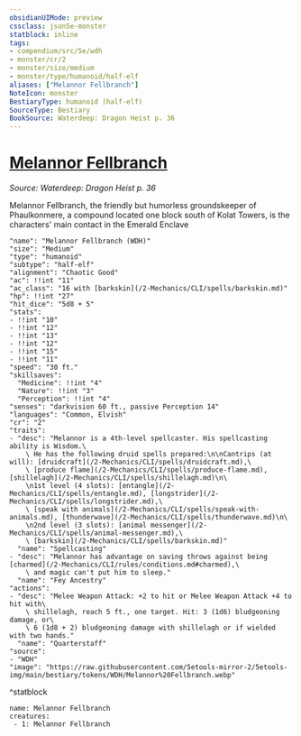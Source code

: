 ```yaml
---
obsidianUIMode: preview
cssclass: json5e-monster
statblock: inline
tags:
- compendium/src/5e/wdh
- monster/cr/2
- monster/size/medium
- monster/type/humanoid/half-elf
aliases: ["Melannor Fellbranch"]
NoteIcon: monster
BestiaryType: humanoid (half-elf)
SourceType: Bestiary
BookSource: Waterdeep: Dragon Heist p. 36
---
```

# [Melannor Fellbranch](2-Mechanics/CLI/bestiary/npc/melannor-fellbranch-wdh.md)
*Source: Waterdeep: Dragon Heist p. 36*  

Melannor Fellbranch, the friendly but humorless groundskeeper of Phaulkonmere, a compound located one block south of Kolat Towers, is the characters' main contact in the Emerald Enclave

```statblock
"name": "Melannor Fellbranch (WDH)"
"size": "Medium"
"type": "humanoid"
"subtype": "half-elf"
"alignment": "Chaotic Good"
"ac": !!int "11"
"ac_class": "16 with [barkskin](/2-Mechanics/CLI/spells/barkskin.md)"
"hp": !!int "27"
"hit_dice": "5d8 + 5"
"stats":
- !!int "10"
- !!int "12"
- !!int "13"
- !!int "12"
- !!int "15"
- !!int "11"
"speed": "30 ft."
"skillsaves":
  "Medicine": !!int "4"
  "Nature": !!int "3"
  "Perception": !!int "4"
"senses": "darkvision 60 ft., passive Perception 14"
"languages": "Common, Elvish"
"cr": "2"
"traits":
- "desc": "Melannor is a 4th-level spellcaster. His spellcasting ability is Wisdom.\
    \ He has the following druid spells prepared:\n\nCantrips (at will): [druidcraft](/2-Mechanics/CLI/spells/druidcraft.md),\
    \ [produce flame](/2-Mechanics/CLI/spells/produce-flame.md), [shillelagh](/2-Mechanics/CLI/spells/shillelagh.md)\n\
    \n1st level (4 slots): [entangle](/2-Mechanics/CLI/spells/entangle.md), [longstrider](/2-Mechanics/CLI/spells/longstrider.md),\
    \ [speak with animals](/2-Mechanics/CLI/spells/speak-with-animals.md), [thunderwave](/2-Mechanics/CLI/spells/thunderwave.md)\n\
    \n2nd level (3 slots): [animal messenger](/2-Mechanics/CLI/spells/animal-messenger.md),\
    \ [barkskin](/2-Mechanics/CLI/spells/barkskin.md)"
  "name": "Spellcasting"
- "desc": "Melannor has advantage on saving throws against being [charmed](/2-Mechanics/CLI/rules/conditions.md#charmed),\
    \ and magic can't put him to sleep."
  "name": "Fey Ancestry"
"actions":
- "desc": "Melee Weapon Attack: +2 to hit or Melee Weapon Attack +4 to hit with\
    \ shillelagh, reach 5 ft., one target. Hit: 3 (1d6) bludgeoning damage, or\
    \ 6 (1d8 + 2) bludgeoning damage with shillelagh or if wielded with two hands."
  "name": "Quarterstaff"
"source":
- "WDH"
"image": "https://raw.githubusercontent.com/5etools-mirror-2/5etools-img/main/bestiary/tokens/WDH/Melannor%20Fellbranch.webp"
```
^statblock

```encounter-table
name: Melannor Fellbranch
creatures:
 - 1: Melannor Fellbranch
```